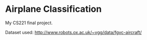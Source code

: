 # Airplane Classification

My CS221 final project.

Dataset used: http://www.robots.ox.ac.uk/~vgg/data/fgvc-aircraft/
